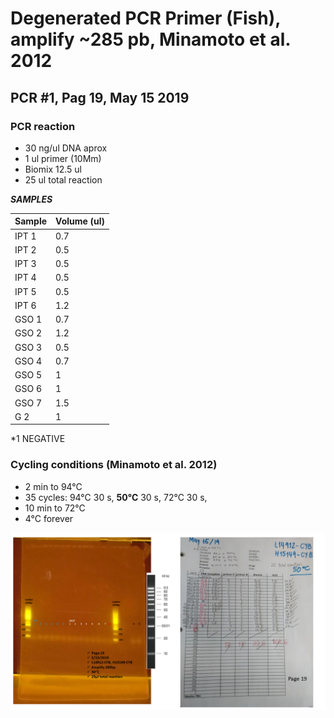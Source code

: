 Degenerated PCR Primer (Fish), amplify **~285 pb**, Minamoto et al. 2012
========================================================================

**PCR \#1, Pag 19, May 15 2019**
--------------------------------

### **PCR reaction**

-   30 ng/ul DNA aprox
-   1 ul primer (10Mm)
-   Biomix 12.5 ul
-   25 ul total reaction

***SAMPLES***

<table>
<thead>
<tr class="header">
<th><strong>Sample</strong></th>
<th><strong>Volume (ul)</strong></th>
</tr>
</thead>
<tbody>
<tr class="odd">
<td>IPT 1</td>
<td>0.7</td>
</tr>
<tr class="even">
<td>IPT 2</td>
<td>0.5</td>
</tr>
<tr class="odd">
<td>IPT 3</td>
<td>0.5</td>
</tr>
<tr class="even">
<td>IPT 4</td>
<td>0.5</td>
</tr>
<tr class="odd">
<td>IPT 5</td>
<td>0.5</td>
</tr>
<tr class="even">
<td>IPT 6</td>
<td>1.2</td>
</tr>
<tr class="odd">
<td>GSO 1</td>
<td>0.7</td>
</tr>
<tr class="even">
<td>GSO 2</td>
<td>1.2</td>
</tr>
<tr class="odd">
<td>GSO 3</td>
<td>0.5</td>
</tr>
<tr class="even">
<td>GSO 4</td>
<td>0.7</td>
</tr>
<tr class="odd">
<td>GSO 5</td>
<td>1</td>
</tr>
<tr class="even">
<td>GSO 6</td>
<td>1</td>
</tr>
<tr class="odd">
<td>GSO 7</td>
<td>1.5</td>
</tr>
<tr class="even">
<td>G 2</td>
<td>1</td>
</tr>
</tbody>
</table>

\*1 NEGATIVE

### **Cycling conditions (Minamoto et al. 2012)**

-   2 min to 94°C
-   35 cycles: 94°C 30 s, **50°C** 30 s, 72°C 30 s,
-   10 min to 72°C
-   4°C forever

![image](/images/PCR%20CYB-May%2015%202019.png)
